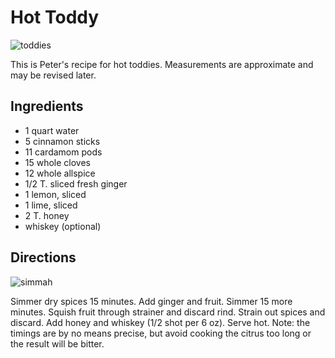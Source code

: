 # Hot Toddy

![toddies](http://mcdemarco.net/files/recipes/toddies.jpg)

This is Peter's recipe for hot toddies. Measurements are approximate and may be revised later.

## Ingredients

* 1 quart water
* 5 cinnamon sticks
* 11 cardamom pods
* 15 whole cloves
* 12 whole allspice
* 1/2 T. sliced fresh ginger
* 1 lemon, sliced
* 1 lime, sliced
* 2 T. honey
* whiskey (optional)

## Directions

![simmah](http://mcdemarco.net/files/recipes/simmah.jpg)

Simmer dry spices 15 minutes. Add ginger and fruit. Simmer 15 more minutes. Squish fruit through strainer and discard rind. Strain out spices and discard. Add honey and whiskey (1/2 shot per 6 oz). Serve hot. Note: the timings are by no means precise, but avoid cooking the citrus too long or the result will be bitter.
